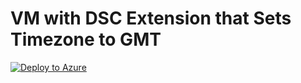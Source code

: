 # VM with DSC Extension that Sets Timezone to GMT

[![Deploy to Azure](https://aka.ms/deploytoazurebutton)](https://portal.azure.com/#create/Microsoft.Template/uri/https%3A%2F%2Fraw.githubusercontent.com%2FKris-Turk%2FDSC%2Fmaster%2FSimpleVmWithDsc.bicep)
